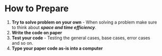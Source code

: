 # How to Prepare
1.	**Try to solve problem on your own** - When solving a problem make sure to think about ___space and time efficiency___.
2.	**Write the code on paper**  
3.	**Test your code** - Testing the general cases, base cases, error cases and so on.
4.	**Type your paper code as-is into a computer** 
